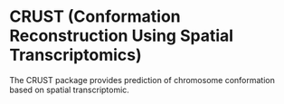 # CRUST (Conformation Reconstruction Using Spatial Transcriptomics)

The CRUST package provides prediction of chromosome conformation based on spatial transcriptomic.
